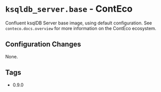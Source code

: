 # `ksqldb_server.base` - ContEco

Confluent ksqlDB Server base image, using default configuration.
See `conteco.docs.overview` for more information on the ContEco ecosystem.

## Configuration Changes

None.

## Tags

* 0.9.0
